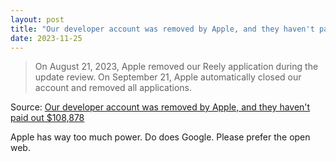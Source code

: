```yaml
---
layout: post
title: "Our developer account was removed by Apple, and they haven't paid out $108,878"
date: 2023-11-25
---
```


> On August 21, 2023, Apple removed our Reely application during the update
review. On September 21, Apple automatically closed our account and removed
all applications.

Source: [Our developer account was removed by Apple, and they haven't paid
out $108,878](
https://seraleev.notion.site/Our-developer-account-was-removed-by-Apple-and-they-haven-t-paid-out-108-878-b61192711c74487480373badc70d42c0
)

Apple has way too much power. Do does Google.  Please prefer the open web.

